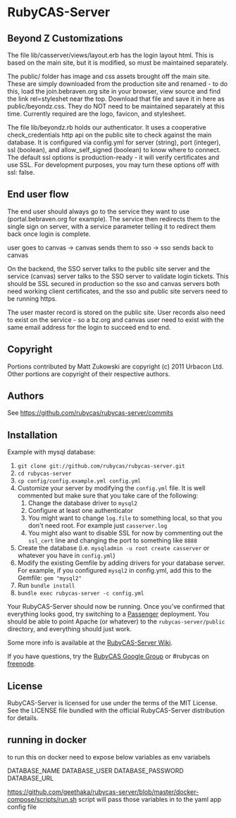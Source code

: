 # RubyCAS-Server

## Beyond Z Customizations

The file lib/casserver/views/layout.erb has the login layout html. This is based on the main site, but it is modified, so must be maintained separately.

The public/ folder has image and css assets brought off the main site. These are simply downloaded from the production site and renamed - to do this, load the join.bebraven.org site in your browser, view source and find the link rel=styleshet near the top. Download that file and save it in here as public/beyondz.css. They do NOT need to be maintained separately at this time. Currently required are the logo, favicon, and stylesheet.

The file lib/beyondz.rb holds our authenticator. It uses a cooperative check_credentials http api on the public site to check against the main database. It is configured via config.yml for server (string), port (integer), ssl (boolean), and allow_self_signed (boolean) to know where to connect. The default ssl options is production-ready - it will verify certificates and use SSL. For development purposes, you may turn these options off with ssl: false.

## End user flow

The end user should always go to the service they want to use (portal.bebraven.org for example). The service then redirects them to the single sign on server, with a service parameter telling it to redirect them back once login is complete.

user goes to canvas -> canvas sends them to sso -> sso sends back to canvas

On the backend, the SSO server talks to the public site server and the service (canvas) server talks to the SSO server to validate login tickets. This should be SSL secured in production so the sso and canvas servers both need working client certificates, and the sso and public site servers need to be running https.

The user master record is stored on the public site. User records also need to exist on the service - so a bz.org and canvas user need to exist with the same email address for the login to succeed end to end.

## Copyright

Portions contributed by Matt Zukowski are copyright (c) 2011 Urbacon Ltd.
Other portions are copyright of their respective authors.

## Authors

See https://github.com/rubycas/rubycas-server/commits

## Installation

Example with mysql database:

1. `git clone git://github.com/rubycas/rubycas-server.git`
2. `cd rubycas-server`
3. `cp config/config.example.yml config.yml`
4. Customize your server by modifying the `config.yml` file. It is well commented but make sure that you take care of the following:
    1. Change the database driver to `mysql2`
    2. Configure at least one authenticator
    3. You might want to change `log.file` to something local, so that you don't need root. For example just `casserver.log`
    4. You might also want to disable SSL for now by commenting out the `ssl_cert` line and changing the port to something like `8888`
5. Create the database (i.e. `mysqladmin -u root create casserver` or whatever you have in `config.yml`)
6. Modify the existing Gemfile by adding drivers for your database server. For example, if you configured `mysql2` in config.yml, add this to the Gemfile: `gem "mysql2"`
7. Run `bundle install`
8. `bundle exec rubycas-server -c config.yml`

Your RubyCAS-Server should now be running. Once you've confirmed that everything looks good, try switching to a [Passenger](http://www.modrails.com/) deployment. You should be able to point Apache (or whatever) to the `rubycas-server/public` directory, and everything should just work.

Some more info is available at the [RubyCAS-Server Wiki](https://github.com/rubycas/rubycas-server/wiki).

If you have questions, try the [RubyCAS Google Group](https://groups.google.com/forum/?fromgroups#!forum/rubycas-server) or #rubycas on [freenode](http://freenode.net).

## License

RubyCAS-Server is licensed for use under the terms of the MIT License.
See the LICENSE file bundled with the official RubyCAS-Server distribution for details.

## running in docker

to run this on docker need to expose below variables as env variabels

DATABASE_NAME
DATABASE_USER
DATABASE_PASSWORD
DATABASE_URL

https://github.com/geethaka/rubycas-server/blob/master/docker-compose/scripts/run.sh script will pass those variables in to the yaml app config file
